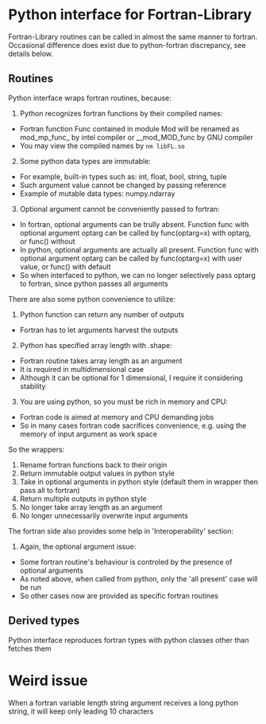 # Python interface for Fortran-Library
Fortran-Library routines can be called in almost the same manner to fortran. Occasional difference does exist due to python-fortran discrepancy, see details below.

## Routines
Python interface wraps fortran routines, because:
1. Python recognizes fortran functions by their compiled names:
* Fortran function Func contained in module Mod will be renamed as mod_mp_func_ by intel compiler or __mod_MOD_func by GNU compiler
* You may view the compiled names by `nm libFL.so`
2. Some python data types are immutable:
* For example, built-in types such as: int, float, bool, string, tuple
* Such argument value cannot be changed by passing reference
* Example of mutable data types: numpy.ndarray
3. Optional argument cannot be conveniently passed to fortran:
* In fortran, optional arguments can be trully absent. Function func with optional argument optarg can be called by func(optarg=x) with optarg, or func() without
* In python, optional arguments are actually all present. Function func with optional argument optarg can be called by func(optarg=x) with user value, or func() with default
* So when interfaced to python, we can no longer selectively pass optarg to fortran, since python passes all arguments

There are also some python convenience to utilize:
1. Python function can return any number of outputs
* Fortran has to let arguments harvest the outputs
2. Python has specified array length with .shape:
* Fortran routine takes array length as an argument
* It is required in multidimensional case
* Although it can be optional for 1 dimensional, I require it considering stability
3. You are using python, so you must be rich in memory and CPU:
* Fortran code is aimed at memory and CPU demanding jobs
* So in many cases fortran code sacrifices convenience, e.g. using the memory of input argument as work space

So the wrappers:
1. Rename fortran functions back to their origin
2. Return immutable output values in python style
3. Take in optional arguments in python style (default them in wrapper then pass all to fortran)
4. Return multiple outputs in python style
5. No longer take array length as an argument
6. No longer unnecessarily overwrite input arguments

The fortran side also provides some help in 'Interoperability' section:
1. Again, the optional argument issue:
* Some fortran routine's behaviour is controled by the presence of optional arguments
* As noted above, when called from python, only the 'all present' case will be run
* So other cases now are provided as specific fortran routines

## Derived types
Python interface reproduces fortran types with python classes other than fetches them

# Weird issue
When a fortran variable length string argument receives a long python string, it will keep only leading 10 characters